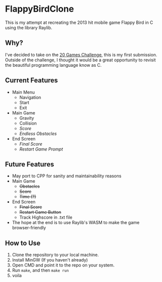 # FlappyBirdClone
This is my attempt at recreating the 2013 hit mobile game Flappy Bird in C using the library Raylib.

## Why?
I've decided to take on the [20 Games Challenge](https://20_games_challenge.gitlab.io/challenge/), this is my first submission. Outside of the challenge, I thought it would be a great opportunity to revisit the beautiful programming language know as C.

## Current Features
- Main Menu
  - Navigation
  - Start
  - Exit 
- Main Game
  - Gravity
  - Collision
  - *Score*
  - *Endless Obstacles*
- End Screen
  - *Final Score*
  - *Restart Game Prompt*

## Future Features
- May port to CPP for sanity and maintainability reasons
- Main Game
  - ~~Obstacles~~
  - ~~Score~~
  - ~~Time (?)~~
- End Screen
  - ~~Final Score~~
  - ~~Restart Game Button~~
  - Track Highscore in .txt file
- The hope at the end is to use Raylib's WASM to make the game browser-friendly

## How to Use
1) Clone the repository to your local machine.
2) Install MinGW (If you haven't already)
3) Open CMD and point it to the repo on your system.
4) Run ``make``, and then ``make run``
5) voila
